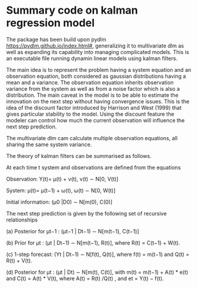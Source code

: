 # Summary code on kalman regression model

The package has been build upon pydlm https://pydlm.github.io/index.html#, generalizing it to multivariate dlm as well as expanding its capability into managing complicated models.
This is an executable file running dynamin linear models using kalman filters.

The main idea is to represent the problem having a system equation and an observation equation, both considered as gaussian distributions having a mean and a variance. The observation equation inherits observation variance from the system as well as from a noise factor which is also a distribution. The main caveat in the model is to be able to estimate the innovation on the next step without having convergence issues. This is the idea of the discount factor introduced by Harrison and West (1999) that gives particular stability to the model.
Using the discount feature the modeler can control how much the current observation will influence the next step prediction.

The multivariate dlm cam calculate multiple observation equations, all sharing the same system variance.

The theory of kalman filters can be summarised as follows.

At each time t system and observations are defined from the equations

Observation: Y(t)= μ(t) + ν(t), ν(t) ∼ N[0, V(t)]

System: μ(t)= μ(t−1) + ω(t), ω(t) ∼ N[0, W(t)]

Initial information: (μ0 |D0) ∼ N[m(0), C(0)]

The next step prediction is given by the following set of recursive relationships

(a) Posterior for μt−1 : (μt−1 | Dt−1) ∼ N[m(t−1), C(t−1)]

(b) Prior for μt : (μt | Dt−1) ∼ N[m(t−1), R(t)],
where R(t) = C(t−1) + W(t).

(c) 1-step forecast: (Yt | Dt−1) ∼ N[f(t), Q(t)],
where f(t) = m(t−1) and Q(t) = R(t) + V(t).

(d) Posterior for μt : (μt | Dt) ∼ N[m(t), C(t)],
with m(t) = m(t−1) + A(t) * e(t) and C(t) = A(t) * V(t),
where A(t) = R(t) /Q(t) , and et = Y(t) − f(t).
